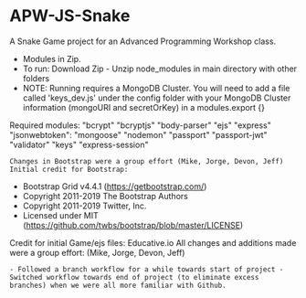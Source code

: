 # APW-JS-Snake
A Snake Game project for an Advanced Programming Workshop class.

- Modules in Zip.
- To run: Download Zip - Unzip node_modules in main directory with other folders
- NOTE: Running requires a MongoDB Cluster. You will need to add a file called 'keys_dev.js' under the config folder with your MongoDB Cluster information (mongoURI and secretOrKey) in a modules.export {}

Required modules:
   "bcrypt"
    "bcryptjs"
    "body-parser"
    "ejs"
    "express"
    "jsonwebtoken":
    "mongoose"
    "nodemon"
    "passport"
    "passport-jwt"
    "validator"
    "keys"
    "express-session"

    Changes in Bootstrap were a group effort (Mike, Jorge, Devon, Jeff)
    Initial credit for Bootstrap:
 * Bootstrap Grid v4.4.1 (https://getbootstrap.com/)
 * Copyright 2011-2019 The Bootstrap Authors
 * Copyright 2011-2019 Twitter, Inc.
 * Licensed under MIT (https://github.com/twbs/bootstrap/blob/master/LICENSE)

 Credit for initial Game/ejs files: Educative.io
 All changes and additions made were a group effort: (Mike, Jorge, Devon, Jeff)
    
    - Followed a branch workflow for a while towards start of project - Switched workflow towards end of project (to eliminate excess branches) when we were all more familiar with Github.

